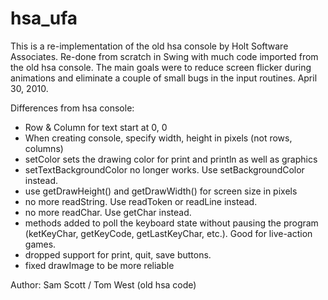# hsa_ufa
This is a re-implementation of the old hsa console by Holt Software Associates.
Re-done from scratch in Swing with much code imported from the old hsa console.
The main goals were to reduce screen flicker during animations and eliminate a 
couple of small bugs in the input routines. April 30, 2010.
  
Differences from hsa console:
  - Row & Column for text start at 0, 0
  - When creating console, specify width, height in pixels (not rows, columns)
  - setColor sets the drawing color for print and println as well as graphics
  - setTextBackgroundColor no longer works. Use setBackgroundColor instead.
  - use getDrawHeight() and getDrawWidth() for screen size in pixels
  - no more readString. Use readToken or readLine instead.
  - no more readChar. Use getChar instead.
  - methods added to poll the keyboard state without pausing the program (ketKeyChar, 
    getKeyCode, getLastKeyChar, etc.). Good for live-action games.
  - dropped support for print, quit, save buttons.
  - fixed drawImage to be more reliable
  
Author: Sam Scott / Tom West (old hsa code)

